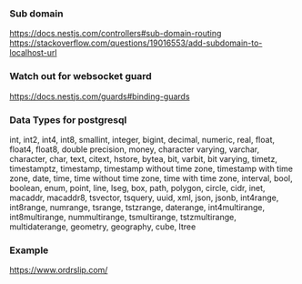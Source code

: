 ### Sub domain

https://docs.nestjs.com/controllers#sub-domain-routing
https://stackoverflow.com/questions/19016553/add-subdomain-to-localhost-url

### Watch out for websocket guard

https://docs.nestjs.com/guards#binding-guards

### Data Types for postgresql

int, int2, int4, int8, smallint, integer, bigint, decimal, numeric, real, float, float4, float8, double precision, money, character varying, varchar, character, char, text, citext, hstore, bytea, bit, varbit, bit varying, timetz, timestamptz, timestamp, timestamp without time zone, timestamp with time zone, date, time, time without time zone, time with time zone, interval, bool, boolean, enum, point, line, lseg, box, path, polygon, circle, cidr, inet, macaddr, macaddr8, tsvector, tsquery, uuid, xml, json, jsonb, int4range, int8range, numrange, tsrange, tstzrange, daterange, int4multirange, int8multirange, nummultirange, tsmultirange, tstzmultirange, multidaterange, geometry, geography, cube, ltree


### Example
https://www.ordrslip.com/